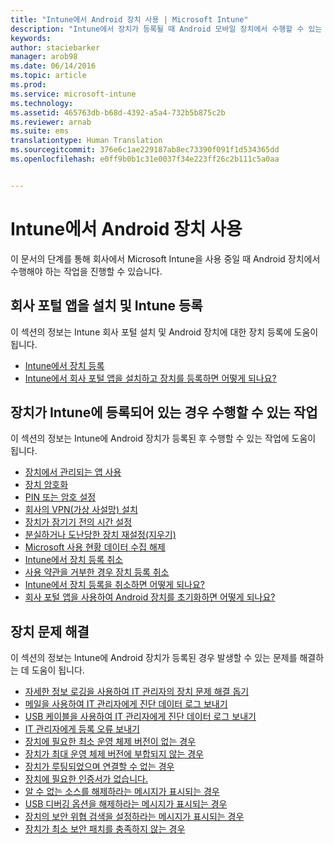 ```yaml
---
title: "Intune에서 Android 장치 사용 | Microsoft Intune"
description: "Intune에서 장치가 등록될 때 Android 모바일 장치에서 수행할 수 있는 작업으로 연결되는 링크 목록"
keywords: 
author: staciebarker
manager: arob98
ms.date: 06/14/2016
ms.topic: article
ms.prod: 
ms.service: microsoft-intune
ms.technology: 
ms.assetid: 465763db-b68d-4392-a5a4-732b5b875c2b
ms.reviewer: arnab
ms.suite: ems
translationtype: Human Translation
ms.sourcegitcommit: 376e6c1ae229187ab8ec73390f091f1d534365dd
ms.openlocfilehash: e0ff9b0b1c31e0037f34e223ff26c2b111c5a0aa


---
```



# Intune에서 Android 장치 사용

이 문서의 단계를 통해 회사에서 Microsoft Intune을 사용 중일 때 Android 장치에서 수행해야 하는 작업을 진행할 수 있습니다.

## 회사 포털 앱을 설치 및 Intune 등록

이 섹션의 정보는 Intune 회사 포털 설치 및 Android 장치에 대한 장치 등록에 도움이 됩니다.

- [Intune에서 장치 등록](enroll-your-device-in-Intune-android.md)
- [Intune에서 회사 포털 앱을 설치하고 장치를 등록하면 어떻게 되나요?](what-happens-if-you-install-the-company-portal-app-and-enroll-your-device-in-intune-android.md)

## 장치가 Intune에 등록되어 있는 경우 수행할 수 있는 작업

이 섹션의 정보는 Intune에 Android 장치가 등록된 후 수행할 수 있는 작업에 도움이 됩니다.

- [장치에서 관리되는 앱 사용](use-managed-apps-on-your-device-android.md)
- [장치 암호화](encrypt-your-device-android.md)
- [PIN 또는 암호 설정](set-your-pin-or-password-android.md)
- [회사의 VPN(가상 사설망) 설치](install-your-companys-virtual-private-network-VPN-android.md)
- [장치가 잠기기 전의 시간 설정](set-the-amount-of-time-before-your-device-is-locked-android.md)
- [분실하거나 도난당한 장치 재설정(지우기)](reset-erase-your-lost-or-stolen-device-android.md)
- [Microsoft 사용 현황 데이터 수집 해제](turn-off-microsoft-usage-data-collection-android.md)
- [Intune에서 장치 등록 취소](unenroll-your-device-from-intune-android.md)
- [사용 약관을 거부한 경우 장치 등록 취소](unenroll-your-device-from-intune-if-you-declined-terms-of-use-android.md)
- [Intune에서 장치 등록을 취소하면 어떻게 되나요?](what-happens-if-you-unenroll-your-device-from-intune-android.md)
- [회사 포털 앱을 사용하여 Android 장치를 초기화하면 어떻게 되나요?](what-happens-if-you-reset-your-device-using-the-company-portal-android.md)
<!--- - [What is the Rights Management sharing app?](what-is-the-rms-sharing-app-android.md) --->

## 장치 문제 해결

이 섹션의 정보는 Intune에 Android 장치가 등록된 경우 발생할 수 있는 문제를 해결하는 데 도움이 됩니다.

- [자세한 정보 로깅을 사용하여 IT 관리자의 장치 문제 해결 돕기](use-verbose-logging-to-help-your-it-administrator-fix-device-issues-android.md)
- [메일을 사용하여 IT 관리자에게 진단 데이터 로그 보내기](send-diagnostic-data-logs-to-your-it-administrator-using-email-android.md)
- [USB 케이블을 사용하여 IT 관리자에게 진단 데이터 로그 보내기](send-diagnostic-data-logs-to-your-it-administrator-using-a-usb-cable-android.md)
- [IT 관리자에게 등록 오류 보내기](send-enrollment-errors-to-your-it-administrator-android.md)
- [장치에 필요한 최소 운영 체제 버전이 없는 경우](device-doesnt-have-the-required-minimum-operating-system-version-android.md)
- [장치가 최대 운영 체제 버전에 부합되지 않는 경우](device-doesnt-comply-with-maximum-operating-system-version-android.md)
- [장치가 루팅되었으며 연결할 수 없는 경우](your-device-is-rooted-and-you-cant-connect-android.md)
- [장치에 필요한 인증서가 없습니다.](your-device-is-missing-a-required-certificate-android.md)
- [알 수 없는 소스를 해제하라는 메시지가 표시되는 경우](you-are-asked-to-turn-off-unknown-sources-android.md)
- [USB 디버깅 옵션을 해제하라는 메시지가 표시되는 경우](you-are-asked-to-turn-off-usb-debugging-android.md)
- [장치의 보안 위협 검색을 설정하라는 메시지가 표시되는 경우](you-are-asked-to-turn-on-scan-device-for-security-threats-android.md)
- [장치가 최소 보안 패치를 충족하지 않는 경우](your-device-does-not-meet-the-minimum-security-patch-android.md)






<!--HONumber=Jul16_HO3-->


